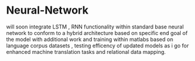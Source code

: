 # Neural-Network


will soon integrate LSTM , RNN functionality within standard base neural network to conform to a hybrid architecture based on specific end goal of the model with additional work and training within matlabs based on language corpus datasets , testing efficency of updated models as i go for enhanced machine translation tasks and relational data mapping.
